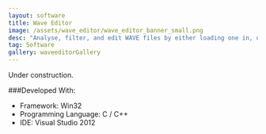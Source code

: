 ```yaml
---
layout: software
title: Wave Editor
image: /assets/wave_editor/wave_editor_banner_small.png
desc: "Analyse, filter, and edit WAVE files by either loading one in, or recoding one yourself."
tag: Software
gallery: waveeditorGallery
---
```

Under construction.

###Developed With:
* Framework: Win32
* Programming Language: C / C++
* IDE: Visual Studio 2012